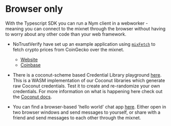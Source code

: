 # Browser only
With the Typescript SDK you can run a Nym client in a webworker - meaning you can connect to the mixnet through the browser without having to worry about any other code than your web framework. 

- NoTrustVerify have set up an example application using [`mixFetch`](https://sdk.nymtech.net/examples/mix-fetch) to fetch crypto prices from CoinGecko over the mixnet. 
  - [Website](https://notrustverify.github.io/mixfetch-examples/) 
  - [Coinbase](https://github.com/notrustverify/mixfetch-examples)  

- There is a coconut-scheme based Credential Library playground [here](https://coco-demo.nymtech.net/). This is a WASM implementation of our Coconut libraries which generate raw Coconut credentials. Test it to create and re-randomize your own credentials. For more information on what is happening here check out the [Coconut docs](https://nymtech.net/docs/coconut.html).

- You can find a browser-based 'hello world' chat app [here](https://chat-demo.nymtech.net). Either open in two browser windows and send messages to yourself, or share with a friend and send messages to each other through the mixnet.
